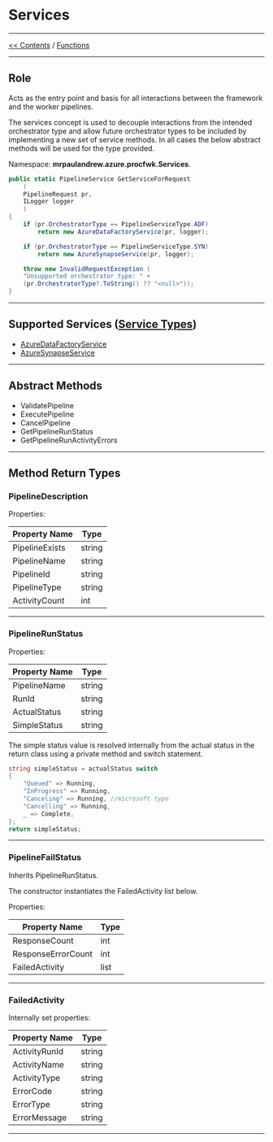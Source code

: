 # Services

___
[<< Contents](/procfwk/contents) / [Functions](/procfwk/functions)

___

## Role

Acts as the entry point and basis for all interactions between the  framework and the worker pipelines.

The services concept is used to decouple interactions from the intended orchestrator type and allow future orchestrator types to be included by implementing a new set of service methods. In all cases the below abstract methods will be used for the type provided.

Namespace: __mrpaulandrew.azure.procfwk.Services__.

```csharp
public static PipelineService GetServiceForRequest
    (
    PipelineRequest pr, 
    ILogger logger
    )
{
    if (pr.OrchestratorType == PipelineServiceType.ADF)
        return new AzureDataFactoryService(pr, logger);

    if (pr.OrchestratorType == PipelineServiceType.SYN)
        return new AzureSynapseService(pr, logger);

    throw new InvalidRequestException (
    "Unsupported orchestrator type: " + 
    (pr.OrchestratorType?.ToString() ?? "<null>"));
}
```
___

## Supported Services ([Service Types](/procfwk/servicetype))

* [AzureDataFactoryService](/procfwk/datafactoryservice)
* [AzureSynapseService](/procfwk/synapseservice)

___

## Abstract Methods

* ValidatePipeline
* ExecutePipeline
* CancelPipeline
* GetPipelineRunStatus
* GetPipelineRunActivityErrors

___

## Method Return Types

### PipelineDescription

Properties:

| Property Name | Type |
|------------|-------------|
| PipelineExists | string |
| PipelineName | string |
| PipelineId | string |
| PipelineType | string |
| ActivityCount | int |

___

### PipelineRunStatus

Properties:

| Property Name | Type |
|------------|-------------|
| PipelineName | string |
| RunId | string |
| ActualStatus | string |
| SimpleStatus | string |

The simple status value is resolved internally from the actual status in the return class using a private method and switch statement.

```csharp
string simpleStatus = actualStatus switch
{
    "Queued" => Running,
    "InProgress" => Running,
    "Canceling" => Running, //microsoft typo
    "Cancelling" => Running,
    _ => Complete,
};
return simpleStatus;
```

___

### PipelineFailStatus

Inherits PipelineRunStatus.

The constructor instantiates the FailedActivity list below.

Properties:

| Property Name | Type |
|------------|-------------|
| ResponseCount | int |
| ResponseErrorCount | int |
| FailedActivity | list |

___

### FailedActivity

Internally set properties:

| Property Name | Type |
|------------|-------------|
| ActivityRunId | string |
| ActivityName | string |
| ActivityType | string |
| ErrorCode | string |
| ErrorType | string |
| ErrorMessage | string |

___